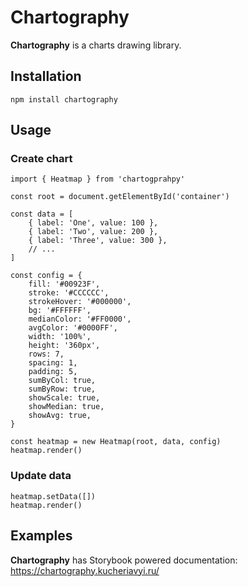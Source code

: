 # Chartography

__Chartography__ is a charts drawing library.

## Installation

```
npm install chartography
```

## Usage

### Create chart

```
import { Heatmap } from 'chartogprahpy'

const root = document.getElementById('container')

const data = [
	{ label: 'One', value: 100 },
	{ label: 'Two', value: 200 },
	{ label: 'Three', value: 300 },
	// ...
]

const config = {
	fill: '#00923F',
	stroke: '#CCCCCC',
	strokeHover: '#000000',
	bg: '#FFFFFF',
	medianColor: '#FF0000',
	avgColor: '#0000FF',
	width: '100%',
	height: '360px',
	rows: 7,
	spacing: 1,
	padding: 5,
	sumByCol: true,
	sumByRow: true,
	showScale: true,
	showMedian: true,
	showAvg: true,
}

const heatmap = new Heatmap(root, data, config)
heatmap.render()
```

### Update data

```
heatmap.setData([])
heatmap.render()
```

## Examples

__Chartography__ has Storybook powered documentation: https://chartography.kucheriavyi.ru/



